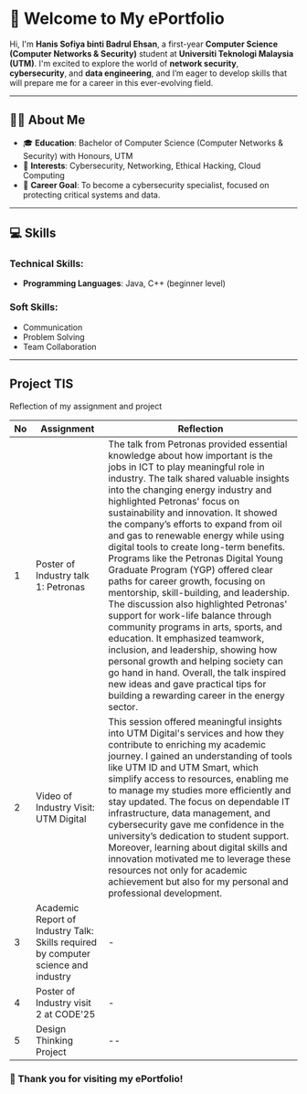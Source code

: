 # 🌟 Welcome to My ePortfolio  

Hi, I'm **Hanis Sofiya binti Badrul Ehsan**, a first-year **Computer Science (Computer Networks & Security)** student at **Universiti Teknologi Malaysia (UTM)**. I'm excited to explore the world of **network security**, **cybersecurity**, and **data engineering**, and I’m eager to develop skills that will prepare me for a career in this ever-evolving field.

---

## 🧑‍🎓 About Me  
- 🎓 **Education**: Bachelor of Computer Science (Computer Networks & Security) with Honours, UTM  
- 🌱 **Interests**: Cybersecurity, Networking, Ethical Hacking, Cloud Computing  
- 🎯 **Career Goal**: To become a cybersecurity specialist, focused on protecting critical systems and data.  

---

## 💻 Skills  
### **Technical Skills:**  
- **Programming Languages**: Java, C++ (beginner level)  

### **Soft Skills:**  
- Communication  
- Problem Solving  
- Team Collaboration  

---

## Project TIS

Reflection of my assignment and project

|   No    |Assignment                     |Reflection                   |
|-------- |-------------------------------|-----------------------------|
|     1   |Poster of Industry talk 1: Petronas|The talk from Petronas provided essential knowledge about how important is the jobs in ICT to play meaningful role in industry. The talk shared valuable insights into the changing energy industry and highlighted Petronas' focus on sustainability and innovation. It showed the company’s efforts to expand from oil and gas to renewable energy while using digital tools to create long-term benefits. Programs like the Petronas Digital Young Graduate Program (YGP) offered clear paths for career growth, focusing on mentorship, skill-building, and leadership. The discussion also highlighted Petronas' support for work-life balance through community programs in arts, sports, and education. It emphasized teamwork, inclusion, and leadership, showing how personal growth and helping society can go hand in hand. Overall, the talk inspired new ideas and gave practical tips for building a rewarding career in the energy sector.              |
|     2   |Video of Industry Visit: UTM Digital            |This session offered meaningful insights into UTM Digital's services and how they contribute to enriching my academic journey. I gained an understanding of tools like UTM ID and UTM Smart, which simplify access to resources, enabling me to manage my studies more efficiently and stay updated. The focus on dependable IT infrastructure, data management, and cybersecurity gave me confidence in the university’s dedication to student support. Moreover, learning about digital skills and innovation motivated me to leverage these resources not only for academic achievement but also for my personal and professional development.     |
|     3   |Academic Report of Industry Talk: Skills required by computer science and industry|-|
|     4   |Poster of Industry visit 2 at CODE'25|-|
|     5   |Design Thinking Project|--|

### 🌟 Thank you for visiting my ePortfolio!  
